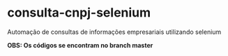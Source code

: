 # consulta-cnpj-selenium
Automação de consultas de informações empresariais utilizando selenium

**OBS: Os códigos se encontram no branch master**
